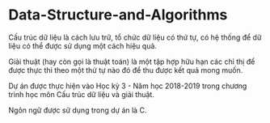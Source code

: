 # Data-Structure-and-Algorithms
Cấu trúc dữ liệu là cách lưu trữ, tổ chức dữ liệu có thứ tự, có hệ thống để dữ liệu có thể được sử dụng một cách hiệu quả. 

Giải thuật (hay còn gọi là thuật toán) là một tập hợp hữu hạn các chỉ thị để được thực thi theo một thứ tự nào đó để thu được kết quả mong muốn.

Dự án được thực hiện vào Học kỳ 3 - Năm học 2018-2019 trong chương trình học môn Cấu trúc dữ liệu và giải thuật.

Ngôn ngữ được sữ dụng trong dự án là C.
